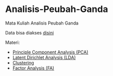 # Analisis-Peubah-Ganda

Mata Kuliah Analisis Peubah Ganda 

Data bisa diakses [disini](/Data)

Materi:
- [Principle Component Analysis (PCA)](/PCA) 
- [Latent Dirichlet Analysis (LDA)](/LDA)
- [Clustering](/Cluster)
- [Factor Analysis (FA)](/FA)
